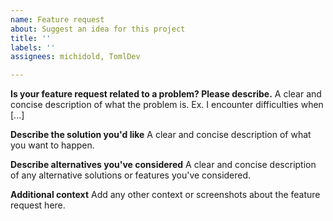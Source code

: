 ```yaml
---
name: Feature request
about: Suggest an idea for this project
title: ''
labels: ''
assignees: michidold, TomlDev

---
```


**Is your feature request related to a problem? Please describe.**
A clear and concise description of what the problem is. Ex. I encounter difficulties when [...]

**Describe the solution you'd like**
A clear and concise description of what you want to happen.

**Describe alternatives you've considered**
A clear and concise description of any alternative solutions or features you've considered.

**Additional context**
Add any other context or screenshots about the feature request here.
